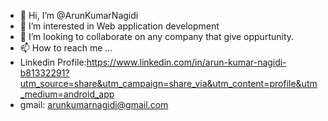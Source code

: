 - 👋 Hi, I’m @ArunKumarNagidi
- 👀 I’m interested in Web application development
- 💞️ I’m looking to collaborate on any company that give oppurtunity.
- 📫 How to reach me ...
-    Linkedin Profile:https://www.linkedin.com/in/arun-kumar-nagidi-b81332291?utm_source=share&utm_campaign=share_via&utm_content=profile&utm_medium=android_app
-    gmail: arunkumarnagidi@gmail.com
<!---
ArunKumarNagidi/ArunKumarNagidi is a ✨ special ✨ repository because its `README.md` (this file) appears on your GitHub profile.
You can click the Preview link to take a look at your changes.
--->
